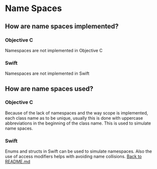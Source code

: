 # Name Spaces

## How are name spaces implemented?

### Objective C 
Namespaces are not implemented in Objective C

### Swift
Namespaces are not implemented in Swift

## How are name spaces used?

### Objective C 
Because of the lack of namespaces and the way scope is implemented, each class name as to be unique, usually this is done with uppercase abbreviations in the beginning of the class name. This is used to simulate name spaces.
### Swift
Enums and structs in Swift can be used to simulate namespaces. Also the use of access modifiers helps with avoiding name collisions.
[Back to README.md](/README.md)
